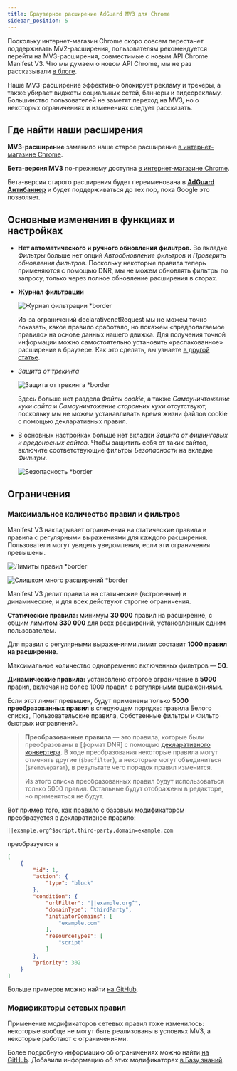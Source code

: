 ```yaml
---
title: Браузерное расширение AdGuard MV3 для Chrome
sidebar_position: 5
---
```


Поскольку интернет-магазин Chrome скоро совсем перестанет поддерживать MV2-расширения, пользователям рекомендуется перейти на MV3-расширения, совместимые с новым API Chrome Manifest V3. Что мы думаем о новом API Chrome, мы не раз рассказывали [в блоге](https://adguard.com/ru/blog/tag/manifest-v3.html).

Наше MV3-расширение эффективно блокирует рекламу и трекеры, а также убирает виджеты социальных сетей, баннеры и видеорекламу. Большинство пользователей не заметят переход на MV3, но о некоторых ограничениях и изменениях следует рассказать.

## Где найти наши расширения

**MV3-расширение** заменило наше старое расширение [в интернет-магазине Chrome](https://chromewebstore.google.com/detail/adguard-adblocker/bgnkhhnnamicmpeenaelnjfhikgbkllg).

**Бета-версия MV3** по-прежнему доступна [в интернет-магазине Chrome](https://chromewebstore.google.com/detail/adguard-adblocker-mv3-exp/apjcbfpjihpedihablmalmbbhjpklbdf).

Бета-версия старого расширения будет переименована в [**AdGuard Антибаннер**](https://chromewebstore.google.com/detail/adguard-adblocker-beta/gfggjaccafhcbfogfkogggoepomehbjl) и будет поддерживаться до тех пор, пока Google это позволяет.

## Основные изменения в функциях и настройках

- **Нет автоматического и ручного обновления фильтров.** Во вкладке _Фильтры_ больше нет опций _Автообновление фильтров_ и _Проверить обновления фильтров_. Поскольку некоторые правила теперь применяются с помощью DNR, мы не можем обновлять фильтры по запросу, только через полное обновление расширения в сторах.

- **Журнал фильтрации**

    ![Журнал фильтрации \*border](https://cdn.adtidy.org/content/blog/mv3/new/log.png)

    Из-за ограничений declarativenetRequest мы не можем точно показать, какое правило сработало, но покажем «предполагаемое правило» на основе данных нашего движка. Для получения точной информации можно самостоятельно установить «распакованное» расширение в браузере. Как это сделать, вы узнаете [в другой статье](/adguard-browser-extension/solving-problems/debug-rules/).

- _Защита от трекинга_

    ![Защита от трекинга \*border](https://cdn.adtidy.org/content/blog/mv3/new/tracking_screen.png)

    Здесь больше нет раздела _Файлы cookie_, а также _Самоуничтожение куки сайта_ и _Самоуничтожение сторонних куки_ отсутствуют, поскольку мы не можем устанавливать время жизни файлов cookie с помощью декларативных правил.

- В основных настройках больше нет вкладки _Защита от фишинговых и вредоносных сайтов_. Чтобы защитить себя от таких сайтов, включите соответствующие фильтры _Безопасности_ на вкладке _Фильтры_.

    ![Безопасность \*border](https://cdn.adtidy.org/content/blog/mv3/new/security.png)

## Ограничения

### Максимальное количество правил и фильтров

Manifest V3 накладывает ограничения на статические правила и правила с регулярными выражениями для каждого расширения. Пользователи могут увидеть уведомления, если эти ограничения превышены.

![Лимиты правил \*border](https://cdn.adtidy.org/content/blog/new/rulelimits.png)

![Слишком много расширений \*border](https://cdn.adtidy.org/content/blog/new/other_extension.png)

Manifest V3 делит правила на статические (встроенные) и динамические, и для всех действуют строгие ограничения.

**Статические правила:** минимум **30 000** правил на расширение, с общим лимитом **330 000** для всех расширений, установленных одним пользователем.

Для правил с регулярными выражениями лимит составит **1000 правил на расширение**.

Максимальное количество одновременно включенных фильтров — **50**.

**Динамические правила:** установлено строгое ограничение в **5000** правил, включая не более 1000 правил с регулярными выражениями.

Если этот лимит превышен, будут применены только **5000 преобразованных правил** в следующем порядке: правила Белого списка, Пользовательские правила, Собственные фильтры и Фильтр быстрых исправлений.

> **Преобразованные правила** — это правила, которые были преобразованы
> в \[формат DNR] с помощью [декларативного конвертера][github-declarative-converter].
> В ходе преобразования некоторые правила могут отменять другие (`$badfilter`), а некоторые могут объединиться (`$removeparam`), в результате чего порядок правил изменится.
>
> Из этого списка преобразованных правил будут использоваться только 5000 правил. Остальные будут отображены в редакторе, но применяться не будут.

Вот пример того, как правило с базовым модификатором преобразуется в декларативное правило:

```adblock
||example.org^$script,third-party,domain=example.com
```

преобразуется в

```json
[
    {
        "id": 1,
        "action": {
            "type": "block"
        },
        "condition": {
            "urlFilter": "||example.org^",
            "domainType": "thirdParty",
            "initiatorDomains": [
                "example.com"
            ],
            "resourceTypes": [
                "script"
            ]
        },
        "priority": 302
    }
]
```

Больше примеров можно найти [на GitHub][github-declarative-converter-examples].

### Модификаторы сетевых правил

Применение модификаторов сетевых правил тоже изменилось: некоторые вообще не могут быть реализованы в условиях MV3, а некоторые работают с ограничениями.

Более подробную информацию об ограничениях можно найти [на GitHub][github-declarative-converter].
Добавили информацию об этих модификаторах [в Базу знаний](/general/ad-filtering/create-own-filters).

[DNR format]: https://developer.chrome.com/docs/extensions/reference/api/declarativeNetRequest#build-rules
[github-declarative-converter]: https://github.com/AdguardTeam/tsurlfilter/tree/master/packages/tsurlfilter/src/rules/declarative-converter#table-of-contents
[github-declarative-converter-examples]: https://github.com/AdguardTeam/tsurlfilter/tree/master/packages/tsurlfilter/src/rules/declarative-converter#basic-examples
